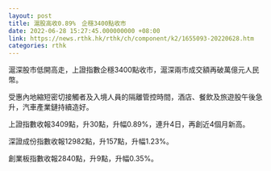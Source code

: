 ```yaml
---
layout: post
title: 滬股高收0.89%　企穩3400點收市
date: 2022-06-28 15:27:45.000000000 +08:00
link: https://news.rthk.hk/rthk/ch/component/k2/1655093-20220628.htm
categories: rthk
---
```


滬深股市低開高走，上證指數企穩3400點收市，滬深兩市成交額再破萬億元人民幣。

受惠內地縮短密切接觸者及入境人員的隔離管控時間，酒店、餐飲及旅遊股午後急升，汽車產業鏈持續造好。

上證指數收報3409點，升30點，升幅0.89%，連升4日，再創近4個月新高。

深證成份指數收報12982點，升157點，升幅1.23%。

創業板指數收報2840點，升9點，升幅0.35%。
